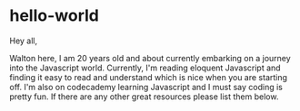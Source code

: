 # hello-world

Hey all,

Walton here, I am 20 years old and about currently embarking on a journey into the Javascript world. Currently, I'm reading eloquent Javascript and finding it easy to read and understand which is nice when you are starting off. I'm also on codecademy learning Javascript and I must say coding is pretty fun. If there are any other great resources please list them below.
